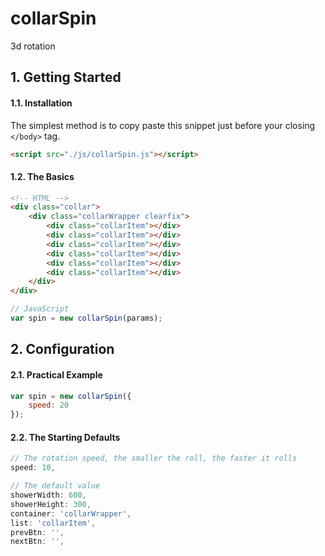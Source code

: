 # collarSpin

3d rotation

## 1. Getting Started

#### 1.1. Installation

The simplest method is to copy paste this snippet just before your closing `</body>` tag.

```html
<script src="./js/collarSpin.js"></script>
```

#### 1.2. The Basics

```html
<!-- HTML -->
<div class="collar">
    <div class="collarWrapper clearfix">
        <div class="collarItem"></div>
        <div class="collarItem"></div>
        <div class="collarItem"></div>
        <div class="collarItem"></div>
        <div class="collarItem"></div>
        <div class="collarItem"></div>
    </div>
</div>
```
```js
// JavaScript
var spin = new collarSpin(params);
```

## 2. Configuration

#### 2.1. Practical Example

```js
var spin = new collarSpin({
    speed: 20
});
```

#### 2.2. The Starting Defaults

```js
// The rotation speed, the smaller the roll, the faster it rolls
speed: 10,

// The default value
showerWidth: 600,
showerHeight: 300,
container: 'collarWrapper',
list: 'collarItem',
prevBtn: '',
nextBtn: '',

```
